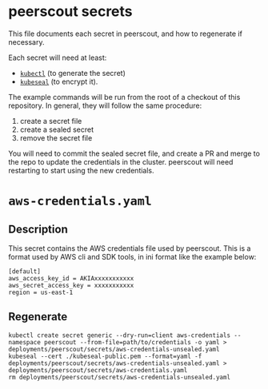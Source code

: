 # peerscout secrets

This file documents each secret in peerscout, and how to regenerate if necessary.

Each secret will need at least:
- [`kubectl`](https://kubernetes.io/docs/tasks/tools/) (to generate the secret)
- [`kubeseal`](https://github.com/bitnami-labs/sealed-secrets/releases) (to encrypt it).

The example commands will be run from the root of a checkout of this repository. In general, they will follow the same procedure:
1. create a secret file
2. create a sealed secret
3. remove the secret file

You will need to commit the sealed secret file, and create a PR and merge to the repo to update the credentials in the cluster.
peerscout will need restarting to start using the new credentials.

# `aws-credentials.yaml`

## Description
This secret contains the AWS credentials file used by peerscout. This is a format used by AWS cli and SDK tools, in ini format like the example below:

```
[default]
aws_access_key_id = AKIAxxxxxxxxxxx
aws_secret_access_key = xxxxxxxxxxx
region = us-east-1
```

## Regenerate
```
kubectl create secret generic --dry-run=client aws-credentials --namespace peerscout --from-file=path/to/credentials -o yaml > deployments/peerscout/secrets/aws-credentials-unsealed.yaml
kubeseal --cert ./kubeseal-public.pem --format=yaml -f deployments/peerscout/secrets/aws-credentials-unsealed.yaml > deployments/peerscout/secrets/aws-credentials.yaml
rm deployments/peerscout/secrets/aws-credentials-unsealed.yaml
```
